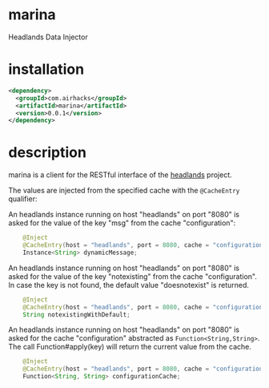 # marina

Headlands Data Injector

# installation

```xml
<dependency>
  <groupId>com.airhacks</groupId>
  <artifactId>marina</artifactId>
  <version>0.0.1</version>
</dependency>
```

# description

marina is a client for the RESTful interface of the [headlands](http://github.com/AdamBien/headlands) project.

The values are injected from the specified cache with the `@CacheEntry` qualifier:


An headlands instance running on host "headlands" on port "8080" is asked for the value of the key "msg" from the cache "configuration":

```java
    @Inject
    @CacheEntry(host = "headlands", port = 8080, cache = "configuration", key = "msg")
    Instance<String> dynamicMessage;
```
An headlands instance running on host "headlands" on port "8080" is asked for the value of the key "notexisting" from the cache "configuration". In case the key is not found, the default value "doesnotexist" is returned.

```java
    @Inject
    @CacheEntry(host = "headlands", port = 8080, cache = "configuration", key = "notexisting", defaultValue = "doesnotexist")
    String notexistingWithDefault;

```

An headlands instance running on host "headlands" on port "8080" is asked for the cache "configuration" abstracted as `Function<String,String>`. The call Function#apply(key) will return the current value from the cache.

```java
    @Inject
    @CacheEntry(host = "headlands", port = 8080, cache = "configuration")
    Function<String, String> configurationCache;
```
